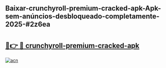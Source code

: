 ## Baixar-crunchyroll-premium-cracked-apk-Apk-sem-anúncios-desbloqueado-completamente-2025-#2z6ea

# <h2><a href="https://ainizakaria.my?title=crunchyroll-premium-cracked-apk&ref=22M">🔗👉 🔴 crunchyroll-premium-cracked-apk</a></h2>

[![acn](https://github.com/user-attachments/assets/0f9c940e-d8b0-45ae-aac7-cd30a18b3e1c)](https://ainizakaria.my?title=crunchyroll-premium-cracked-apk&ref=22M)

